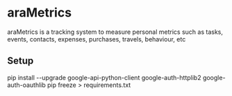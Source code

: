 # araMetrics
araMetrics is a tracking system to measure personal metrics such as tasks, events, contacts, expenses, purchases, travels, behaviour, etc

## Setup
pip install --upgrade google-api-python-client google-auth-httplib2 google-auth-oauthlib
pip freeze > requirements.txt
